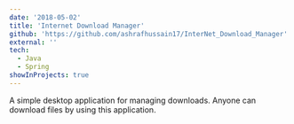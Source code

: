```yaml
---
date: '2018-05-02'
title: 'Internet Download Manager'
github: 'https://github.com/ashrafhussain17/InterNet_Download_Manager'
external: ''
tech:
  - Java
  - Spring
showInProjects: true
---
```


A simple desktop application for managing downloads. Anyone can download files by using this application.
